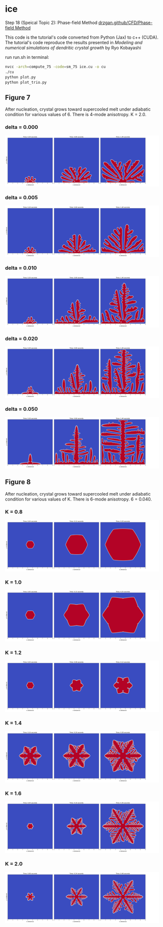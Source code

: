 # ice 
Step 18 (Speical Topic 2): Phase-field Method
[drzgan.github/CFD/Phase-field Method](https://drzgan.github.io/Python_CFD/Konayashi_1993-main/jax_version/kobayashi_aniso_jax_ZGAN-2.html)

This code is the tutorial's code converted from Python (Jax) to c++ (CUDA).
The tutorial's code reproduce the results presented in *Modeling and numerical simulations of dendritic crystal growth* by Ryo Kobayashi 

run run.sh in terminal:
```sh
nvcc -arch=compute_75 -code=sm_75 ice.cu -o cu
./cu
python plot.py
python plot_trio.py
```

## Figure 7
After nucleation, crystal grows toward supercooled melt under adiabatic condition for various values of 6. There is
4-mode anisotropy. K = 2.0. 
### delta = 0.000
![Figure 7: delta = 0.000](figures/fig7_delta_0.000.png)

### delta = 0.005
![Figure 7: delta = 0.005](figures/fig7_delta_0.005.png)

### delta = 0.010
![Figure 7: delta = 0.010](figures/fig7_delta_0.010.png)

### delta = 0.020
![Figure 7: delta = 0.020](figures/fig7_delta_0.020.png)

### delta = 0.050
![Figure 7: delta = 0.050](figures/fig7_delta_0.050.png)


## Figure 8
After nucleation, crystal grows toward supercooled melt under adiabatic condition for various values of K. There is
6-mode anisotropy. 6 = 0.040. 
### K = 0.8
![Figure 8: K = 0.8](figures/fig8_K_0.8.png)

### K = 1.0
![Figure 8: K = 1.0](figures/fig8_K_1.0.png)

### K = 1.2
![Figure 8: K = 1.2](figures/fig8_K_1.2.png)

### K = 1.4
![Figure 8: K = 1.4](figures/fig8_K_1.4.png)

### K = 1.6
![Figure 8: K = 1.6](figures/fig8_K_1.6.png)

### K = 2.0
![Figure 8: K = 2.0](figures/fig8_K_2.0.png)


